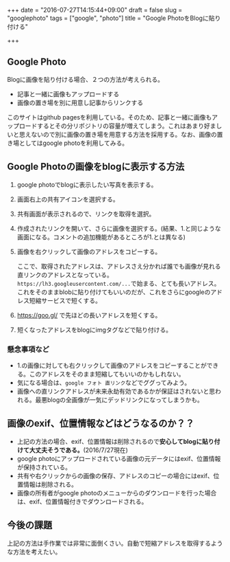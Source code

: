 +++
date = "2016-07-27T14:15:44+09:00"
draft = false
slug = "googlephoto"
tags = ["google", "photo"]
title = "Google PhotoをBlogに貼り付ける"

+++

## Google Photo

Blogに画像を貼り付ける場合、２つの方法が考えられる。

- 記事と一緒に画像もアップロードする
- 画像の置き場を別に用意し記事からリンクする    

このサイトはgithub pagesを利用している。そのため、記事と一緒に画像もアップロードするとその分リポジトリの容量が増えてしまう。これはあまり好ましいと思えないので別に画像の置き場を用意する方法を採用する。なお、画像の置き場としてはgoogle photoを利用してみる。

<!--more-->

## Google Photoの画像をblogに表示する方法

1. google photoでblogに表示したい写真を表示する。
2. 画面右上の共有アイコンを選択する。
3. 共有画面が表示されるので、リンクを取得を選択。
4. 作成されたリンクを開いて、さらに画像を選択する。(結果、1.と同じような画面になる。コメントの追加機能があるところが1.とは異なる)
5. 画像を右クリックして画像のアドレスをコピーする。

    ここで、取得されたアドレスは、アドレスさえ分かれば誰でも画像が見れる直リンクのアドレスとなっている。`https://lh3.googleusercontent.com/...`で始まる、とても長いアドレス。これをそのままblobに貼り付けてもいいのだが、これをさらにgoogleのアドレス短縮サービスで短くする。

6. https://goo.gl/ で先ほどの長いアドレスを短くする。
7. 短くなったアドレスをblogにimgタグなどで貼り付ける。

### 懸念事項など
- 1.の画像に対しても右クリックして画像のアドレスをコピーすることができる。このアドレスをそのまま短縮してもいいのかもしれない。
- 気になる場合は、`google フォト 直リンク`などでググってみよう。
- 画像への直リンクアドレスが未来永劫有効であるかが保証はされないと思われる。最悪blogの全画像が一気にデッドリンクになってしまうかも。

## 画像のexif、位置情報などはどうなるのか？？

- 上記の方法の場合、exif、位置情報は削除されるので**安心してblogに貼り付けて大丈夫そうである。**(2016/7/27現在)
- google photoにアップロードされている画像の元データにはexif、位置情報が保持されている。
- 共有や右クリックからの画像の保存、アドレスのコピーの場合にはexif、位置情報は削除される。
- 画像の所有者がgoogle photoのメニューからのダウンロードを行った場合は、exif、位置情報付きでダウンロードされる。

## 今後の課題

上記の方法は手作業では非常に面倒くさい。自動で短縮アドレスを取得するような方法を考えたい。


